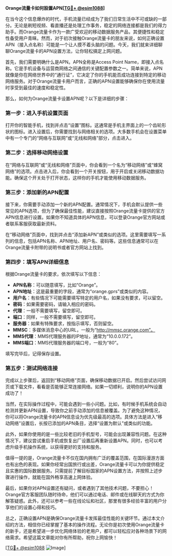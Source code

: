 **Orange流量卡如何設置APN[[TG💪+ @esim1088](https://t.me/s/esim1088)]**

在当今这个信息爆炸的时代，手机流量已经成为了我们日常生活中不可或缺的一部分。无论是刷短视频、看直播还是处理工作事务，稳定的网络连接都是我们的得力助手。而Orange流量卡作为一款广受欢迎的移动数据服务产品，其便捷性和稳定性备受用户青睐。然而，对于初次接触Orange流量卡的朋友来说，如何正确设置APN（接入点名称）可能是一个让人摸不着头脑的问题。今天，我们就来详细聊聊Orange流量卡的APN设置方法，让你轻松搞定上网问题。

首先，我们需要明确什么是APN。APN全称是Access Point Name，即接入点名称。它是手机设备与运营商网络之间通信的关键配置参数之一。简单来说，APN就像是你在网络世界中的“通行证”，它决定了你的手机能否成功连接到特定的移动网络服务。对于Orange流量卡用户而言，正确的APN设置能够确保你在使用流量时享受到最佳的速度和稳定性。

那么，如何为Orange流量卡设置APN呢？以下是详细的步骤：

### 第一步：进入手机设置页面

打开你的智能手机，找到并点击“设置”图标。这通常是手机主界面上的一个齿轮形状的图标。进入设置后，你需要找到与网络相关的选项。大多数手机会在设置菜单中有一个专门的“网络与互联网”或“无线和网络”部分，点击进入。

### 第二步：选择移动网络设置

在“网络与互联网”或“无线和网络”页面中，你会看到一个名为“移动网络”或“蜂窝网络”的选项。点击进入后，你会看到一个开关按钮，用于开启或关闭移动数据功能。确保这个开关处于打开状态，这样你的手机才能使用移动数据服务。

### 第三步：添加新的APN配置

接下来，你需要手动添加一个新的APN配置。通常情况下，手机会默认提供一些常见的APN选项，但为了确保最佳性能，建议直接按照Orange流量卡提供的官方APN信息进行设置。如果你不知道具体的APN信息，可以登录Orange官方网站或者联系客服获取最新资料。

在“移动网络”页面中，找到并点击“添加新APN”或类似的选项。这里需要填写一系列的信息，包括APN名称、APN地址、用户名、密码等。这些信息通常可以在Orange流量卡附带的说明书或者官方网站上找到。

### 第四步：填写APN详细信息

根据Orange流量卡的要求，依次填写以下信息：

- **APN名称**：可以随意填写，比如“Orange”。
- **APN地址**：这是最重要的字段，通常为“orange.gprs”或类似的内容。
- **用户名**：有些情况下可能需要填写特定的用户名，如果没有要求，可以留空。
- **密码**：如果需要密码，请输入相应的密码。
- **代理**：一般不需要填写，留空即可。
- **端口**：同样，一般不需要填写，留空即可。
- **服务器**：如果有特殊要求，按指示填写，否则留空。
- **MMSC**：多媒体消息中心的URL，一般为“http://mmsc.orange.com”。
- **MMS代理**：MMS代理服务器的IP地址，通常为“10.0.0.172”。
- **MMS端口**：MMS代理服务器的端口号，一般为“80”。

填写完毕后，记得保存设置。

### 第五步：测试网络连接

完成以上步骤后，返回到“移动网络”页面，确保移动数据已开启。然后尝试访问网页或下载文件，看看是否能够正常连接网络。如果一切顺利，说明你的APN设置成功了！

当然，在实际操作过程中，可能会遇到一些小问题。比如，有时候手机系统会自动检测并更新APN设置，导致你之前手动添加的信息被覆盖。为了避免这种情况，你可以将Orange流量卡的APN信息设为优先级最高的选项。具体方法是进入“移动网络”设置后，长按已添加的APN条目，选择“设置为默认”或类似的功能。

此外，如果你使用的是一些比较老旧的手机型号，可能会出现兼容性问题。在这种情况下，建议尝试重启手机或恢复出厂设置后再重新设置APN。同时，也可以考虑升级手机操作系统，以获得更好的支持和服务。

值得一提的是，Orange流量卡不仅在国内拥有广泛的覆盖范围，在国际漫游方面也有出色的表现。如果你经常出国旅行或出差，Orange流量卡可以为你提供稳定且实惠的国际数据服务。只需提前了解目标国家的APN设置方法，并按照上述步骤进行操作，就能在国外畅享高速上网体验。

最后，如果你对APN设置还有疑问，或者遇到了其他技术问题，不要担心！Orange官方客服团队随时待命，他们可以通过电话、邮件或在线聊天的方式为你解答疑惑。此外，还可以参考一些在线论坛和社区，那里有很多经验丰富的用户分享他们的设置心得和技巧。

总之，正确设置APN是确保Orange流量卡发挥最佳性能的关键环节。通过本文介绍的方法，相信你已经掌握了基本的操作流程。无论你是初次使用Orange流量卡的新手，还是希望进一步优化网络体验的老用户，都可以轻松应对各种场景下的网络需求。希望这篇文章能对你有所帮助，祝你上网愉快！

[[TG💪+ @esim1088](https://t.me/s/esim1088) ![Image](https://i.postimg.cc/4NQfJmqS/Snipaste-2025-05-13-00-14-12.png)]